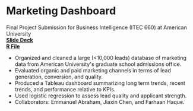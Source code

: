# Marketing Dashboard  
Final Project Submission for Business Intelligence (ITEC 660) at American University  
[**Slide Deck**](https://github.com/Lspoletini/MarketingDashboard/blob/main/FinalPresentationTeam3-2.pdf)  
[**R File**](https://github.com/Lspoletini/MarketingDashboard/blob/main/LogRegITEC660.R)  

- Organized and cleaned a large (<10,000 leads) database of marketing data from American University's graduate school admissions office.
- Evaluated organic and paid marketing channels in terms of lead generation, conversion, and quality.
- Produced a Tableau dashboard summarizing long term trends, recent trends, and performance relative to KPIs.
- Used logistic regression to assess lead quality and applicant strength.
- Collaborators: Emmanuel Abraham, Jiaxin Chen, and Farhaan Haque.
